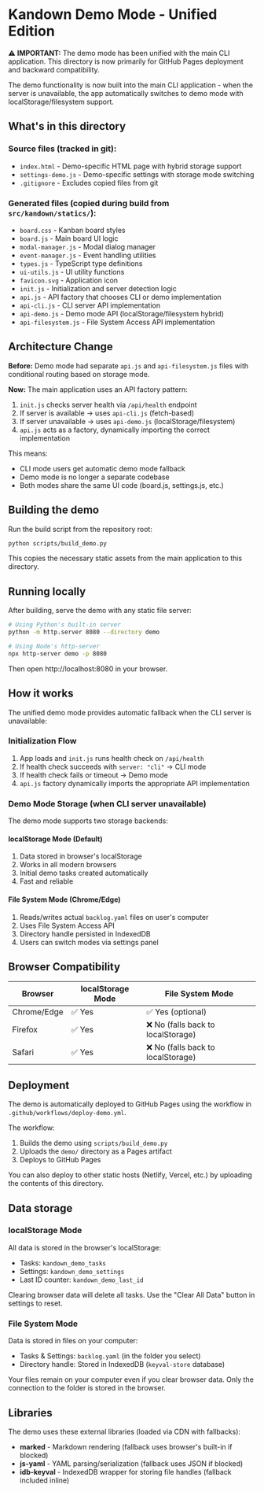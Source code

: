 # Kandown Demo Mode - Unified Edition

⚠️ **IMPORTANT:** The demo mode has been unified with the main CLI application. This directory is now primarily for GitHub Pages deployment and backward compatibility.

The demo functionality is now built into the main CLI application - when the server is unavailable, the app automatically switches to demo mode with localStorage/filesystem support.

## What's in this directory

### Source files (tracked in git):
- `index.html` - Demo-specific HTML page with hybrid storage support
- `settings-demo.js` - Demo-specific settings with storage mode switching
- `.gitignore` - Excludes copied files from git

### Generated files (copied during build from `src/kandown/statics/`):
- `board.css` - Kanban board styles
- `board.js` - Main board UI logic
- `modal-manager.js` - Modal dialog manager
- `event-manager.js` - Event handling utilities
- `types.js` - TypeScript type definitions
- `ui-utils.js` - UI utility functions
- `favicon.svg` - Application icon
- `init.js` - Initialization and server detection logic
- `api.js` - API factory that chooses CLI or demo implementation
- `api-cli.js` - CLI server API implementation
- `api-demo.js` - Demo mode API (localStorage/filesystem hybrid)
- `api-filesystem.js` - File System Access API implementation

## Architecture Change

**Before:** Demo mode had separate `api.js` and `api-filesystem.js` files with conditional routing based on storage mode.

**Now:** The main application uses an API factory pattern:
1. `init.js` checks server health via `/api/health` endpoint
2. If server is available → uses `api-cli.js` (fetch-based)
3. If server unavailable → uses `api-demo.js` (localStorage/filesystem)
4. `api.js` acts as a factory, dynamically importing the correct implementation

This means:
- CLI mode users get automatic demo mode fallback
- Demo mode is no longer a separate codebase
- Both modes share the same UI code (board.js, settings.js, etc.)


## Building the demo

Run the build script from the repository root:

```bash
python scripts/build_demo.py
```

This copies the necessary static assets from the main application to this directory.

## Running locally

After building, serve the demo with any static file server:

```bash
# Using Python's built-in server
python -m http.server 8080 --directory demo

# Using Node's http-server
npx http-server demo -p 8080
```

Then open http://localhost:8080 in your browser.

## How it works

The unified demo mode provides automatic fallback when the CLI server is unavailable:

### Initialization Flow
1. App loads and `init.js` runs health check on `/api/health`
2. If health check succeeds with `server: "cli"` → CLI mode
3. If health check fails or timeout → Demo mode
4. `api.js` factory dynamically imports the appropriate API implementation

### Demo Mode Storage (when CLI server unavailable)
The demo mode supports two storage backends:

#### localStorage Mode (Default)
1. Data stored in browser's localStorage
2. Works in all modern browsers
3. Initial demo tasks created automatically
4. Fast and reliable

#### File System Mode (Chrome/Edge)
1. Reads/writes actual `backlog.yaml` files on user's computer
2. Uses File System Access API
3. Directory handle persisted in IndexedDB
4. Users can switch modes via settings panel

## Browser Compatibility

| Browser | localStorage Mode | File System Mode |
|---------|-------------------|------------------|
| Chrome/Edge | ✅ Yes | ✅ Yes (optional) |
| Firefox | ✅ Yes | ❌ No (falls back to localStorage) |
| Safari | ✅ Yes | ❌ No (falls back to localStorage) |

## Deployment

The demo is automatically deployed to GitHub Pages using the workflow in `.github/workflows/deploy-demo.yml`.

The workflow:
1. Builds the demo using `scripts/build_demo.py`
2. Uploads the `demo/` directory as a Pages artifact
3. Deploys to GitHub Pages

You can also deploy to other static hosts (Netlify, Vercel, etc.) by uploading the contents of this directory.

## Data storage

### localStorage Mode
All data is stored in the browser's localStorage:
- Tasks: `kandown_demo_tasks`
- Settings: `kandown_demo_settings`
- Last ID counter: `kandown_demo_last_id`

Clearing browser data will delete all tasks. Use the "Clear All Data" button in settings to reset.

### File System Mode
Data is stored in files on your computer:
- Tasks & Settings: `backlog.yaml` (in the folder you select)
- Directory handle: Stored in IndexedDB (`keyval-store` database)

Your files remain on your computer even if you clear browser data. Only the connection to the folder is stored in the browser.

## Libraries

The demo uses these external libraries (loaded via CDN with fallbacks):
- **marked** - Markdown rendering (fallback uses browser's built-in if blocked)
- **js-yaml** - YAML parsing/serialization (fallback uses JSON if blocked)
- **idb-keyval** - IndexedDB wrapper for storing file handles (fallback included inline)
